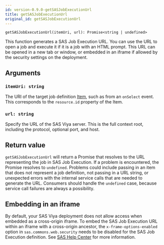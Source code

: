 ```yaml
---
id: version-0.9.0-getSASJobExecutionUrl
title: getSASJobExecutionUrl
original_id: getSASJobExecutionUrl
---
```


```
getSASJobExecutionUrl(itemUri, url): Promise<string | undefined>
```

This function generates a SAS Job Execution URL. You can use the URL to open a job and execute it if it is a job with an HTML prompt. This URL can be opened in a new tab or window, or embedded in an iframe if allowed by the security settings on the deployment.

## Arguments

### `itemUri: string`

The URI of the target job definition [Item](Item.md), such as from an `onSelect` event. This corresponds to the `resource.id` property of the Item.

### `url: string`

Specify the URL of the SAS Viya server. This is the full context root, including the protocol, optional port, and host.

## Return value

`getSASJobExecutionUrl` will return a Promise that resolves to the URL representing the job in SAS Job Execution.
If a problem is encountered, the Promise resolves to `undefined`. Problems could include passing in an item that does not represent a job definition, not passing in a URL string, or unexpected errors with the internal service calls that are needed to generate the URL. Consumers should handle the `undefined` case, because service call failures are always a possibility.

## Embedding in an iframe

By default, your SAS Viya deployment does not allow access when embedded as a cross-origin iframe. To embed the SAS Job Execution URL within an iframe with a cross-origin ancestor, the `x-frame-options-enabled` option in `sas.commons.web.security` needs to be disabled for the SAS Job Execution definition. See <a target="_blank" href="https://documentation.sas.com/doc/en/sasadmincdc/v_023/calconfigref/p1fejrlg8b007jn1krvvwzy5q7tn.htm#n08078sasconfiguration0admin">SAS Help Center</a> for more information.